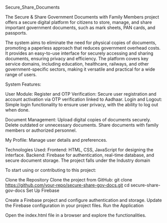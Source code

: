  Secure_Share_Documents

The Secure & Share Government Documents with Family Members project offers a secure digital platform for citizens to store, manage, and share important government documents, such as mark sheets, PAN cards, and passports. 

The system aims to eliminate the need for physical copies of documents, promoting a paperless approach that reduces government overhead costs. It provides an easy-to-use interface for securely accessing and sharing documents, ensuring privacy and efficiency. The platform covers key service domains, including education, healthcare, railways, and other government-specific sectors, making it versatile and practical for a wide range of users.

System Features:

User Module:
Register and OTP Verification: Secure user registration and account activation via OTP verification linked to Aadhaar.
Login and Logout: Simple login functionality to ensure user privacy, with the ability to log out when done.

Document Management:
Upload digital copies of documents securely.
Delete outdated or unnecessary documents.
Share documents with family members or authorized personnel.

My Profile: Manage user details and preferences.

Technologies Used:
Frontend: HTML, CSS, JavaScript for designing the interface.
Backend: Firebase for authentication, real-time database, and secure document storage.
The project falls under the Industry domain

To start using or contributing to this project:

Clone the Repository
Clone the project from GitHub:
git clone https://github.com/your-repo/secure-share-gov-docs.git
cd secure-share-gov-docs
Set Up Firebase

Create a Firebase project and configure authentication and storage.
Update the Firebase configuration in your project files.
Run the Application

Open the index.html file in a browser and explore the functionalities.
